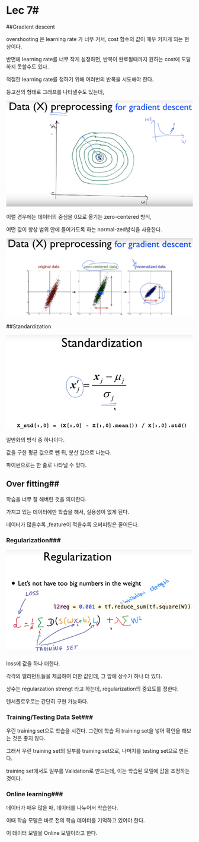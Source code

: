 # Lec 7#

##Gradient descent

overshooting 은 learning rate 가 너무 커서, cost 함수의 값이 매우 커지게 되는 현상이다.

반면에 learning rate를 너무 작게 설정하면, 반복이 완료될때까지 원하는 cost에 도달하지 못할수도 있다.

적절한 learning rate를 정하기 위해 여러번의 반복을 시도해야 한다.



등고선의 형태로 그래프를 나타낼수도 있는데,

![](https://github.com/MoDeep/1st-Grade-Study/blob/master/Summaries/Heewoong/Images/lec7-1-1.PNG?raw=true)

이럴 경우에는 데이터의 중심을 0으로 옮기는 zero-centered 방식, 

어떤 값이 항상 범위 안에 들어가도록 하는 normal-zed방식을 사용한다.

![](https://github.com/MoDeep/1st-Grade-Study/blob/master/Summaries/Heewoong/Images/lec7-1-2.PNG?raw=true)


##Standardization

![](https://github.com/MoDeep/1st-Grade-Study/blob/master/Summaries/Heewoong/Images/lec7-1-3.PNG?raw=true)

일반화의 방식 중 하나이다.

값을 구한 평균 값으로 뺀 뒤, 분산 값으로 나눈다. 

파이썬으로는 한 줄로 나타낼 수 있다.

## Over fitting##

학습을 너무 잘 해버린 것을 의미한다.

가지고 있는 데이터에만 학습을 해서, 실용성이 없게 된다.

데이터가 많을수록  ,feature이 적을수록 오버피팅은 줄어든다.

### Regularization###

![](https://github.com/MoDeep/1st-Grade-Study/blob/master/Summaries/Heewoong/Images/lec7-1-4.PNG?raw=true)

loss에 값을 하나 더한다. 

각각의 엘리먼트들을 제곱하여 더한 값인데, 그 앞에 상수가 하나 더 있다.

상수는 regularzation strengt 라고 하는데, regularization의 중요도를 정한다.

텐서플로우로는 간단히 구현 가능하다.

### Training/Testing Data Set###

우린 training set으로 학습을 시킨다. 그런데 학습 뒤 training set을 넣어 확인을 해보는 것은 좋지 않다.

그래서 우린 training set의 일부를 training set으로, 나머지를 testing set으로 만든다.

training set에서도 일부를 Validation로 만드는데, 이는 학습된 모델에 값을 조정하는 것이다.

### Online learning###

데이터가 매우 많을 때, 데이터를 나누어서 학습한다.

이때 학습 모델은 바로 전의 학습 데이터를 기억하고 있어야 한다.

이 데이터 모델을 Online 모델이라고 한다.



